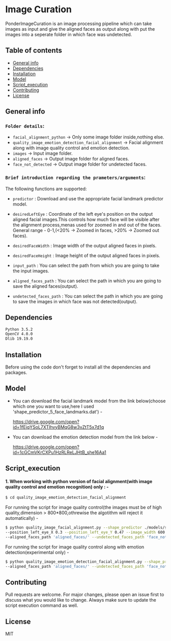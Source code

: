 # Image Curation

PonderImageCuration is an image processing pipeline which can take images as input and give the aligned faces as output along with put the images into a seperate folder in which face was undetected.

## Table of contents
* [General info](#general-info)
* [Dependencies](#dependencies)
* [Installation](#installation)
* [Model](#model)
* [Script_execution](#script_execution)
* [Contributing](#contributing)
* [License](#license)


## General info
### `Folder details`:
* `facial_alignment_python` -> Only some image folder inside,nothing else.
* `quality_image_emotion_detection_facial_alignment` -> Facial alignment along with image quality control and emotion                                                               detection. 
* `images` -> Input image folder.
* `aligned_faces` -> Output image folder for aligned faces.
* `face_not_detected` -> Output image folder for undetected faces.


### `Brief introduction regarding the prameters/arguments`:
The following functions are supported:
* `predictor` : Download and use the appropriate facial landmark predictor model.

* `desiredLeftEye` : Coordinate of the left eye's position on the output aligned facial images.This controls how much face will be visible after the alignment process,menas used for zoomed in and out of the faces.
General range - 0-1,(<20% -> Zoomed in faces, >20% -> Zoomed out faces).

* `desiredFaceWidth` : Image width of the output aligned faces in pixels.

* `desiredFaceHeight` : Image height of the output aligned faces in pixels.

* `input_path` : You can select the path from which you are going to take the input images.

* `aligned_faces_path` : You can select the path in which you are going to save the aligned faces(output).

* `undetected_faces_path` : You can select the path in which you are going to save the images in which face was not detected(output).

## Dependencies

```bash
Python 3.5.2
OpenCV 4.0.0
Dlib 19.19.0
```

## Installation
Before using the code don't forget to install all the dependencies and packages.

## Model

* You can download the facial landmark model from the link below(choose which one you want to use,here I used 'shape_predictor_5_face_landmarks.dat') -

   https://drive.google.com/open?id=1fEjqYSoL7XTlhvyBMqG8w3vZtT5x7d1q
 
 * You can download the emotion detection model from the link below -
 
    https://drive.google.com/open?id=1cGCmVKrCXPu1HzRLReLJHtB_she16Aa1

	
## Script_execution
#### 1. When working with python version of facial alignment(with image quality control and emotion recognition) only : - 

```bash
$ cd quality_image_emotion_detection_facial_alignment
```
For running the script for image quality control(the images must be of high quality,dimension > 800*800,othrewise the algotithm will reject it automatically) -
```bash
$ python quality_image_facial_alignment.py --shape_predictor ./models/shape_predictor_5_face_landmarks.dat 
--position_left_eye_X 0.3 --position_left_eye_Y 0.47 --image_width 600 --image_height 780 --input_path 'images/*.*' 
--aligned_faces_path 'aligned_faces/' --undetected_faces_path 'face_not_detected/'
```
For running the script for image quality control along with emotion detection(experimental only) -
```bash
$ python quality_image_emotion_detection_facial_alignment.py --shape_predictor ./models/shape_predictor_5_face_landmarks.dat --position_left_eye_X 0.3 --position_left_eye_Y 0.47 --image_width 600 --image_height 780 --input_path 'images/*.*' 
--aligned_faces_path 'aligned_faces/' --undetected_faces_path 'face_not_detected/'
```

  
## Contributing
Pull requests are welcome. For major changes, please open an issue first to discuss what you would like to change.
Always make sure to update the script execution command as well.

## License
MIT

